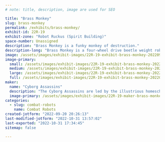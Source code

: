 ```yaml
---
# note: title, description, image are used for SEO

title: "Brass Monkey"
slug: brass-monkey
permalink: /exhibits/brass-monkey/
exhibit-id: 22R-19
exhibit-zone: "Robot Ruckus (Spirit Building)"
space-number: Unassigned
description: "Brass Monkey is a funky monkey of destruction."
description-long: "Brass Monkey is a four-wheel drive beetle weight robot with a dual disc vertical spinner.  This competition will be Brass Monkey&#039;s debut performance."
image: /assets/images/exhibit-images/22R-19-exhibit-brass-monkey-20220920-202057-large.jpg
image-primary: 
  small: /assets/images/exhibit-images/22R-19-exhibit-brass-monkey-20220920-202057-small.jpg
  medium: /assets/images/exhibit-images/22R-19-exhibit-brass-monkey-20220920-202057-medium.jpg
  large: /assets/images/exhibit-images/22R-19-exhibit-brass-monkey-20220920-202057-large.jpg
  full: /assets/images/exhibit-images/22R-19-exhibit-brass-monkey-20220920-202057-full.jpg
maker: 
  name: "Cyborg Assassins"
  description: "The Cyborg Assassins are led by the illustrious homeschooler and inventor Davin.  Davin and his team / family live on a farm where they create homicidal robots."
  image-primary: /assets/images/exhibit-images/22R-19-maker-brass-monkey-20220527-205433-medium.jpg
categories: 
  - slug: combat-robots
    name: Combat Robots
created-jotform: "2022-09-20 20:26:13"
last-modified-jotform: "2022-10-31 13:57:02"
last-exported: "2022-10-31 17:34:45"
sitemap: false

---
```

